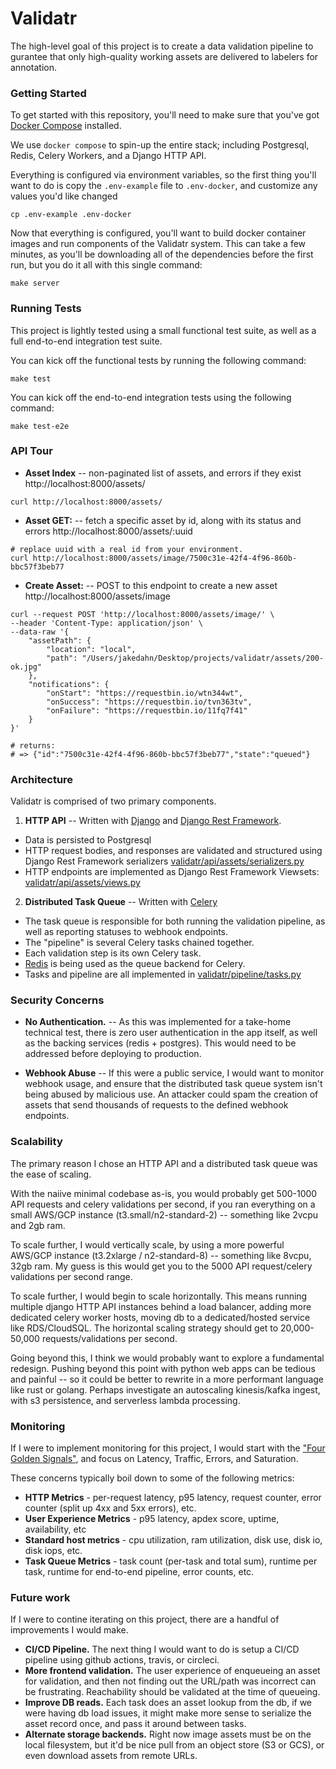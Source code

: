 Validatr
========

The high-level goal of this project is to create a data validation pipeline to gurantee that only high-quality working assets are delivered to labelers for annotation.

### Getting Started

To get started with this repository, you'll need to make sure that you've got [Docker Compose](https://docs.docker.com/compose/) installed.

We use `docker compose` to spin-up the entire stack; including Postgresql, Redis, Celery Workers, and a Django HTTP API.

Everything is configured via environment variables, so the first thing you'll want to do is copy the `.env-example` file to `.env-docker`, and customize any values you'd like changed

```shell
cp .env-example .env-docker
```

Now that everything is configured, you'll want to build docker container images and run components of the Validatr system. This can take a few minutes, as you'll be downloading all of the dependencies before the first run, but you do it all with this single command:

```shell
make server
```

### Running Tests

This project is lightly tested using a small functional test suite, as well as a full end-to-end integration test suite.

You can kick off the functional tests by running the following command:

```shell
make test
```

You can kick off the end-to-end integration tests using the following command:

```shell
make test-e2e
```

### API Tour

* **Asset Index** -- non-paginated list of assets, and errors if they exist http://localhost:8000/assets/

```shell
curl http://localhost:8000/assets/
```

* **Asset GET:** -- fetch a specific asset by id, along with its status and errors http://localhost:8000/assets/:uuid

``` shell
# replace uuid with a real id from your environment.
curl http://localhost:8000/assets/image/7500c31e-42f4-4f96-860b-bbc57f3beb77
```

* **Create Asset:** -- POST to this endpoint to create a new asset http://localhost:8000/assets/image

``` shell
curl --request POST 'http://localhost:8000/assets/image/' \
--header 'Content-Type: application/json' \
--data-raw '{
	"assetPath": {
		"location": "local",
		"path": "/Users/jakedahn/Desktop/projects/validatr/assets/200-ok.jpg"
	},
	"notifications": {
		"onStart": "https://requestbin.io/wtn344wt",
		"onSuccess": "https://requestbin.io/tvn363tv",
		"onFailure": "https://requestbin.io/11fq7f41"
	}
}'

# returns:
# => {"id":"7500c31e-42f4-4f96-860b-bbc57f3beb77","state":"queued"}
```

### Architecture

Validatr is comprised of two primary components.

1. **HTTP API** -- Written with [Django](https://www.djangoproject.com/) and [Django Rest Framework](https://www.django-rest-framework.org/).

  * Data is persisted to Postgresql
  * HTTP request bodies, and responses are validated and structured using Django Rest Framework serializers [validatr/api/assets/serializers.py](https://github.com/functionss/validatr/blob/main/validatr/api/assets/serializers.py)
  * HTTP endpoints are implemented as Django Rest Framework Viewsets: [validatr/api/assets/views.py](https://github.com/functionss/validatr/blob/main/validatr/api/assets/views.py)

2. **Distributed Task Queue** -- Written with [Celery](https://docs.celeryq.dev/en/stable/getting-started/introduction.html)

  * The task queue is responsible for both running the validation pipeline, as well as reporting statuses to webhook endpoints.
  * The "pipeline" is several Celery tasks chained together.
  * Each validation step is its own Celery task.
  * [Redis](https://redis.io/) is being used as the queue backend for Celery.
  * Tasks and pipeline are all implemented in [validatr/pipeline/tasks.py](https://github.com/functionss/validatr/blob/main/validatr/pipeline/tasks.py)

### Security Concerns

* **No Authentication.** -- As this was implemented for a take-home technical test, there is zero user authentication in the app itself, as well as the backing services (redis + postgres). This would need to be addressed before deploying to production.

* **Webhook Abuse** -- If this were a public service, I would want to monitor webhook usage, and ensure that the distributed task queue system isn't being abused by malicious use. An attacker could spam the creation of assets that send thousands of requests to the defined webhook endpoints.


### Scalability

The primary reason I chose an HTTP API and a distributed task queue was the ease of scaling.

With the naiive minimal codebase as-is, you would probably get 500-1000 API requests and celery validations per second, if you ran everything on a small AWS/GCP instance (t3.small/n2-standard-2) -- something like 2vcpu and 2gb ram.

To scale further, I would vertically scale, by using a more powerful AWS/GCP instance (t3.2xlarge / n2-standard-8) -- something like 8vcpu, 32gb ram. My guess is this would get you to the 5000 API request/celery validations per second range.

To scale further, I would begin to scale horizontally. This means running multiple django HTTP API instances behind a load balancer, adding more dedicated celery worker hosts, moving db to a dedicated/hosted service like RDS/CloudSQL. The horizontal scaling strategy should get to 20,000-50,000 requests/validations per second.

Going beyond this, I think we would probably want to explore a fundamental redesign. Pushing beyond this point with python web apps can be tedious and painful -- so it could be better to rewrite in a more performant language like rust or golang. Perhaps investigate an autoscaling kinesis/kafka ingest, with s3 persistence, and serverless lambda processing.

### Monitoring

If I were to implement monitoring for this project, I would start with the ["Four Golden Signals"](https://sre.google/sre-book/monitoring-distributed-systems/), and focus on Latency, Traffic, Errors, and Saturation.

These concerns typically boil down to some of the following metrics:

* **HTTP Metrics** - per-request latency, p95 latency, request counter, error counter (split up 4xx and 5xx errors), etc.
* **User Experience Metrics** - p95 latency, apdex score, uptime, availability, etc
* **Standard host metrics** - cpu utilization, ram utilization, disk use, disk io, disk iops, etc.
* **Task Queue Metrics** - task count (per-task and total sum), runtime per task, runtime for end-to-end pipeline, error counts, etc.


### Future work

If I were to contine iterating on this project, there are a handful of improvements I would make.

* **CI/CD Pipeline.** The next thing I would want to do is setup a CI/CD pipeline using github actions, travis, or circleci.
* **More frontend validation.** The user experience of enqueueing an asset for validation, and then not finding out the URL/path was incorrect can be frustrating. Reachability should be validated at the time of queueing.
* **Improve DB reads.** Each task does an asset lookup from the db, if we were having db load issues, it might make more sense to serialize the asset record once, and pass it around between tasks.
* **Alternate storage backends.** Right now image assets must be on the local filesystem, but it'd be nice pull from an object store (S3 or GCS), or even download assets from remote URLs.